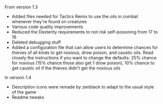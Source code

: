 From version 1.3
- Added files needed for Tactics Remix to use the oils in combat whenever they're found on creatures
- Various code quality improvements
- Reduced the Dexterity requirements to not risk self-poisoning from 17 to 16
- Deleted debugging stuff
- Added a configuration file that can allow users to determine chances for thieves of all kinds to get noxious, drow poison, and caustic oils. Read closely the instructions if you want to change the defaults: 25% chance for noxious (15% chance those also get 1 drow poison), 10% chance to get caustic oil if the thieves didn't get the noxious oils

In version 1.4
- Description icons were remade by zenblack to adapt to the usual style of the game
- Readme tweaks
